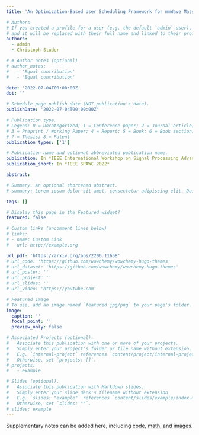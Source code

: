 ```yaml
---
title: 'An Optimization-Based User Scheduling Framework for mmWave Massive MU-MIMO Systems'

# Authors
# If you created a profile for a user (e.g. the default `admin` user), write the username (folder name) here
# and it will be replaced with their full name and linked to their profile.
authors:
  - admin
  - Christoph Studer

# # Author notes (optional)
# author_notes:
#   - 'Equal contribution'
#   - 'Equal contribution'

date: '2022-07-04T00:00:00Z'
doi: ''

# Schedule page publish date (NOT publication's date).
publishDate: '2022-07-04T00:00:00Z'

# Publication type.
# Legend: 0 = Uncategorized; 1 = Conference paper; 2 = Journal article;
# 3 = Preprint / Working Paper; 4 = Report; 5 = Book; 6 = Book section;
# 7 = Thesis; 8 = Patent
publication_types: ['1']

# Publication name and optional abbreviated publication name.
publication: In *IEEE International Workshop on Signal Processing Advances in Wireless Communication 2022*
publication_short: In *IEEE SPAWC 2022*

abstract:

# Summary. An optional shortened abstract.
# summary: Lorem ipsum dolor sit amet, consectetur adipiscing elit. Duis posuere tellus ac convallis placerat. Proin tincidunt magna sed ex sollicitudin condimentum.

tags: []

# Display this page in the Featured widget?
featured: false

# Custom links (uncomment lines below)
# links:
# - name: Custom Link
#   url: http://example.org

url_pdf: 'https://arxiv.org/abs/2206.11658'
# url_code: 'https://github.com/wowchemy/wowchemy-hugo-themes'
# url_dataset: 'https://github.com/wowchemy/wowchemy-hugo-themes'
# url_poster: ''
# url_project: ''
# url_slides: ''
# url_video: 'https://youtube.com'

# Featured image
# To use, add an image named `featured.jpg/png` to your page's folder.
image:
  caption: ''
  focal_point: ''
  preview_only: false

# Associated Projects (optional).
#   Associate this publication with one or more of your projects.
#   Simply enter your project's folder or file name without extension.
#   E.g. `internal-project` references `content/project/internal-project/index.md`.
#   Otherwise, set `projects: []`.
# projects:
#   - example

# Slides (optional).
#   Associate this publication with Markdown slides.
#   Simply enter your slide deck's filename without extension.
#   E.g. `slides: "example"` references `content/slides/example/index.md`.
#   Otherwise, set `slides: ""`.
# slides: example
---
```


<!-- {{% callout note %}}
Click the _Cite_ button above to demo the feature to enable visitors to import publication metadata into their reference management software.
{{% /callout %}}

{{% callout note %}}
Create your slides in Markdown - click the _Slides_ button to check out the example.
{{% /callout %}} -->

Supplementary notes can be added here, including [code, math, and images](https://wowchemy.com/docs/writing-markdown-latex/).
